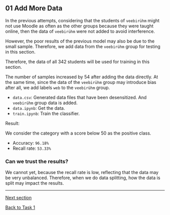 ## 01 Add More Data 

In the previous attempts, 
considering that the students of `veebirühm` might not use Moodle as often as the other groups because they were taught online, 
then the data of `veebirühm` were not added to avoid interference.

However, the poor results of the previous model may also be due to the small sample. 
Therefore, we add data from the `veebirühm` group for testing in this section.

Therefore, the data of all 342 students will be used for training in this section.

The number of samples increased by 54 after adding the data directly. 
At the same time, since the data of the `veebirühm` group may introduce bias after all, 
we add labels `web` to the `veebirühm` group.

- `data.csv`: Generated data files that have been desensitized. And `veebirühm` group data is added.
- `data.ipynb`: Get the data.
- `train.ipynb`: Train the classifier.

Result:

We consider the category with a score below 50 as the positive class.

- Accuracy: `96.18%`
- Recall rate: `53.33%`

### Can we trust the results?

We cannot yet, because the recall rate is low, reflecting that the data may be very unbalanced. 
Therefore, when we do data splitting, how the data is split may impact the results.

---

[Next section](../02_early_stage)

[Back to Task 1](../../task_1)
